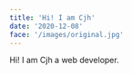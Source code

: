 ```yaml
---
title: 'Hi! I am Cjh'
date: '2020-12-08'
face: '/images/original.jpg'
---
```


Hi! I am Cjh a web developer.